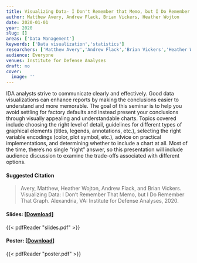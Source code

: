 ```yaml
---
title: Visualizing Data- I Don't Remember that Memo, but I Do Remember that Graph
author: Matthew Avery, Andrew Flack, Brian Vickers, Heather Wojton
date: 2020-01-01
year: 2020
slug: []
areas: ['Data Management']
keywords: ['Data visualization','statistics']
researchers: ['Matthew Avery','Andrew Flack','Brian Vickers','Heather Wojton']
audience: Everyone
venues: Institute for Defense Analyses
draft: no
cover:
  image: ''
---
```




IDA analysts strive to communicate clearly and effectively. Good data visualizations can enhance reports by making the conclusions easier to understand and more memorable. The goal of this seminar is to help you avoid settling for factory defaults and instead present your conclusions through visually appealing and understandable charts. Topics covered include choosing the right level of detail, guidelines for different types of graphical elements (titles, legends, annotations, etc.), selecting the right variable encodings (color, plot symbol, etc.), advice on practical implementations, and determining whether to include a chart at all. Most of the time, there’s no single “right” answer, so this presentation will include audience discussion to examine the trade-offs associated with different options.

#### Suggested Citation
> Avery, Matthew, Heather Wojton, Andrew Flack, and Brian Vickers. Visualizing Data: I Don’t Remember That Memo, but I Do Remember That Graph. Alexandria, VA: Institute for Defense Analyses, 2020.

#### Slides: [[Download](slides.pdf)]
{{< pdfReader "slides.pdf" >}}



#### Poster: [[Download](poster.pdf)]
{{< pdfReader "poster.pdf" >}}

